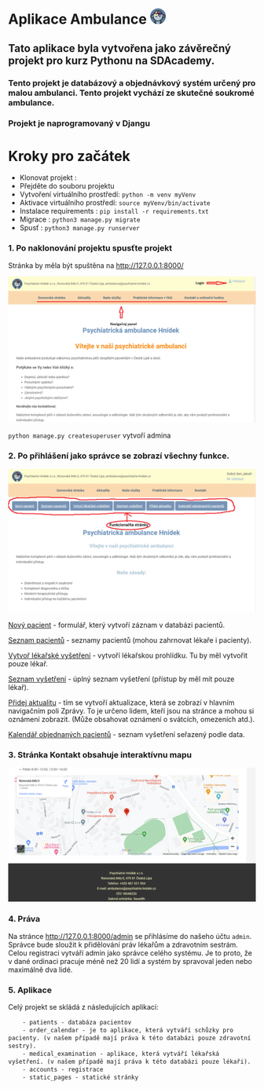 # Aplikace Ambulance ![Cover image](static/images/psychiatry.png)

## Tato aplikace byla vytvořena jako závěrečný projekt pro kurz Pythonu na SDAcademy.

### Tento projekt je databázový a objednávkový systém určený pro malou ambulanci. Tento projekt vychází ze skutečné soukromé ambulance. 

### Projekt je naprogramovaný v Djangu

# Kroky pro začátek
- Klonovat projekt : ```  ```
- Přejděte do souboru projektu
- Vytvoření virtuálního prostředí: ``` python -m venv myVenv ```
- Aktivace virtuálního prostředí: ``` source myVenv/bin/activate ```
- Instalace requirements : ``` pip install -r requirements.txt ```
- Migrace : ``` python3 manage.py migrate ```
- Spusť : ``` python3 manage.py runserver ```

### 1. Po naklonování projektu spusťte projekt 

Stránka by měla být spuštěna na http://127.0.0.1:8000/

![Cover image](static/images/domovska_stranka.png)

`python manage.py createsuperuser` vytvoří admina

### 2. Po přihlášení jako správce se zobrazí všechny funkce.

![Cover image](static/images/funkcionalita.png)

<u>Nový pacient</u> - formulář, který vytvoří záznam v databázi pacientů.

<u>Seznam pacientů</u> - seznamy pacientů (mohou zahrnovat lékaře i pacienty).

<u>Vytvoř lékařské vyšetření</u> - vytvoří lékařskou prohlídku. Tu by měl vytvořit pouze lékař.

<u>Seznam vyšetření</u> - úplný seznam vyšetření (přístup by měl mít pouze lékař).

<u>Přidej aktualitu</u> - tím se vytvoří aktualizace, která se zobrazí v hlavním navigačním poli Zprávy. To je určeno lidem, kteří jsou na stránce a mohou si oznámení zobrazit. (Může obsahovat oznámení o svátcích, omezeních atd.).

<u>Kalendář objednaných pacientů</u> - seznam vyšetření seřazený podle data.

### 3. Stránka Kontakt obsahuje interaktívnu mapu

![Cover image](static/images/poloha.png)

### 4. Práva 

Na stránce http://127.0.0.1:8000/admin se přihlásíme do našeho účtu `admin`. Správce bude sloužit k přidělování práv lékařům a zdravotním sestrám. 
Celou registraci vytváří admin jako správce celého systému. Je to proto, že v dané ordinaci pracuje méně než 20 lidí a systém by spravoval jeden nebo maximálně dva lidé.

### 5. Aplikace 

Celý projekt se skládá z následujících aplikací: 

        - patients - databáza pacientov
        - order_calendar - je to aplikace, která vytváří schůzky pro pacienty. (v našem případě mají práva k této databázi pouze zdravotní sestry).
        - medical_examination - aplikace, která vytváří lékařská vyšetření. (v našem případě mají práva k této databázi pouze lékaři).
        - accounts - registrace
        - static_pages - statické stránky 